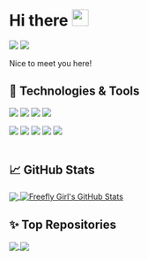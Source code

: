 <!--
**freefly-girl/Freefly-Girl** is a ✨ _special_ ✨ repository because its `README.md` (this file) appears on your GitHub profile.
-->

# Hi there <img src="https://raw.githubusercontent.com/MartinHeinz/MartinHeinz/master/wave.gif" width="30px">
![](https://img.shields.io/github/followers/freefly-girl?style=social)
![](https://img.shields.io/twitter/url?style=social&url=https%3A%2F%2Ftwitter.com%2FFreeRide_girl)

Nice to meet you here!
<br>

## &#x1f527; Technologies & Tools

![](https://img.shields.io/badge/OS-iOS-informational?style=flat&logo=apple&logoColor=white&color=2bbc8a)
![](https://img.shields.io/badge/Editor-VS%20Code-informational?style=flat&logo=VisualStudioCode&logoColor=white&color=2bbc8a)
![](https://img.shields.io/badge/Editor-Android%20Studio-informational?style=flat&logo=AndroidStudio&logoColor=white&color=2bbc8a)
![](https://img.shields.io/badge/Editor-PyCharm-informational?style=flat&logo=PyCharm&logoColor=white&color=2bbc8a)

![](https://img.shields.io/badge/Code-Kotlin-informational?style=flat&logo=kotlin&logoColor=white&color=2bbc8a)
![](https://img.shields.io/badge/Code-Java-informational?style=flat&logo=java&logoColor=white&color=2bbc8a)
![](https://img.shields.io/badge/Code-Python-informational?style=flat&logo=python&logoColor=white&color=2bbc8a)
![](https://img.shields.io/badge/Code-Dart-informational?style=flat&logo=dart&logoColor=white&color=2bbc8a)
![](https://img.shields.io/badge/Code-Solidity-informational?style=flat&logo=solidity&logoColor=white&color=2bbc8a)
<br><br>

## &#x1f4c8; GitHub Stats
<a href="https://github.com/freefly-girl/Freefly-Girl">
    <img align="center" src="https://github-readme-stats.vercel.app/api/top-langs/?username=freefly-girl&hide=Jupyter%20Notebook&border_radius=10" />
</a>
<a href="https://github.com/freefly-girl/Freefly-Girl">
    <img align="center" src="https://github-readme-stats.vercel.app/api?username=freefly-girl&show_icons=true&theme=buefy&count_private=true&hide=issues&custom_title=Freefly%20Girl's%20GitHub%20Stats&border_radius=10" alt="Freefly Girl's GitHub Stats" /> 
</a>


<br>

## &#x2728; Top Repositories
<a href="https://github.com/freefly-girl/nft-drop-starter-project-main">
    <img align="center" src="https://github-readme-stats.vercel.app/api/pin/?username=freefly-girl&repo=nft-drop-starter-project-main&theme=buefy&border_radius=10" /> 
</a>
<a href="https://github.com/freefly-girl/Assembly">
    <img align="center" src="https://github-readme-stats.vercel.app/api/pin/?username=freefly-girl&repo=Assembly&theme=buefy&border_radius=10" /> 
</a>
